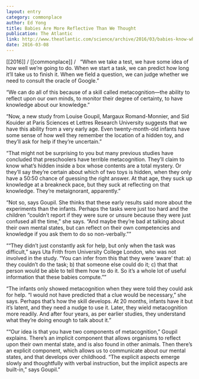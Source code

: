 ```yaml
---
layout: entry
category: commonplace
author: Ed Yong
title: Babies Are More Reflective Than We Thought
publication: The Atlantic
link: http://www.theatlantic.com/science/archive/2016/03/babies-know-when-they-know/472539/
date: 2016-03-08
---
```


[[2016]] / [[commonplace]] / 
 
“When we take a test, we have some idea of how well we’re going to do. When we start a task, we can predict how long it’ll take us to finish it. When we field a question, we can judge whether we need to consult the oracle of Google.”

“We can do all of this because of a skill called metacognition—the ability to reflect upon our own minds, to monitor their degree of certainty, to have knowledge about our knowledge.”

“Now, a new study from Louise Goupil, Margaux Romand-Monnier, and Sid Kouider at Paris Sciences et Lettres Research University suggests that we have this ability from a very early age. Even twenty-month-old infants have some sense of how well they remember the location of a hidden toy, and they’ll ask for help if they’re uncertain.”

“That might not be surprising to you but many previous studies have concluded that preschoolers have terrible metacognition. They’ll claim to know what’s hidden inside a box whose contents are a total mystery. Or they’ll say they’re certain about which of two toys is hidden, when they only have a 50:50 chance of guessing the right answer. At that age, they suck up knowledge at a breakneck pace, but they suck at reflecting on that knowledge. They’re metaignorant, apparently.”

“Not so, says Goupil. She thinks that these early results said more about the experiments than the infants. Perhaps the tasks were just too hard and the children “couldn’t report if they were sure or unsure because they were just confused all the time,” she says. “And maybe they’re bad at talking about their own mental states, but can reflect on their own competencies and knowledge if you ask them to do so non-verbally.””

““They didn’t just constantly ask for help, but only when the task was difficult,” says Uta Frith from University College London, who was not involved in the study. “You can infer from this that they were ‘aware’ that: a) they couldn’t do the task; b) that someone else could do it; c) that that person would be able to tell them how to do it. So it’s a whole lot of useful information that these babies compute.””

“The infants only showed metacognition when they were told they could ask for help. “I would not have predicted that a clue would be necessary,” she says. Perhaps that’s how the skill develops. At 20 months, infants have it but it’s latent, and they need a nudge to use it. Later, they wield metacognition more readily. And after four years, as per earlier studies, they understand what they’re doing enough to talk about it.”

““Our idea is that you have two components of metacognition,” Goupil explains. There’s an implicit component that allows organisms to reflect upon their own mental state, and is also found in other animals. Then there’s an explicit component, which allows us to communicate about our mental states, and that develops over childhood. “The explicit aspects emerge slowly and thoughtfully with verbal instruction, but the implicit aspects are built-in,” says Goupil.”
